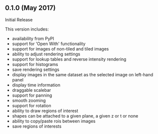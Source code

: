 0.1.0 (May 2017)
----------------

Initial Release

This version includes:

- availability from PyPI
- support for 'Open With' functionality
- support for images of non-tiled and tiled images
- ability to adjust rendering settings
- support for lookup tables and reverse intensity rendering
- support for histograms
- save rendering settings
- display images in the same dataset as the selected image on left-hand panel
- display time information
- draggable scalebar
- support for panning
- smooth zooming
- support for rotation
- ability to draw regions of interest
- shapes can be attached to a given plane, a given z or t or none
- ability to copy/paste rois between images
- save regions of interests
